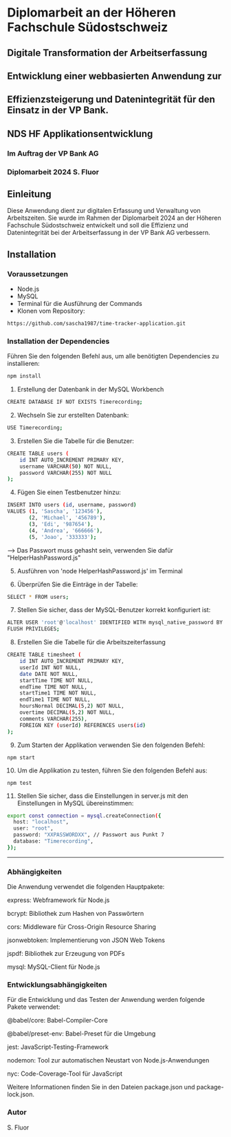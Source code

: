 # Diplomarbeit an der Höheren Fachschule Südostschweiz

## Digitale Transformation der Arbeitserfassung

## Entwicklung einer webbasierten Anwendung zur

## Effizienzsteigerung und Datenintegrität für den Einsatz in der VP Bank.

## NDS HF Applikationsentwicklung

### Im Auftrag der VP Bank AG

### Diplomarbeit 2024 S. Fluor

## Einleitung

Diese Anwendung dient zur digitalen Erfassung und Verwaltung von Arbeitszeiten. Sie wurde im Rahmen der Diplomarbeit 2024 an der Höheren Fachschule Südostschweiz entwickelt und soll die Effizienz und Datenintegrität bei der Arbeitserfassung in der VP Bank AG verbessern.

## Installation

### Voraussetzungen

- Node.js
- MySQL
- Terminal für die Ausführung der Commands
- Klonen vom Repository:

```bash
https://github.com/sascha1987/time-tracker-application.git
```

### Installation der Dependencies

Führen Sie den folgenden Befehl aus, um alle benötigten Dependencies zu installieren:

```bash
npm install
```

1. Erstellung der Datenbank in der MySQL Workbench

```bash
CREATE DATABASE IF NOT EXISTS Timerecording;
```

2. Wechseln Sie zur erstellten Datenbank:

```bash
USE Timerecording;
```

3. Erstellen Sie die Tabelle für die Benutzer:

```bash
CREATE TABLE users (
    id INT AUTO_INCREMENT PRIMARY KEY,
    username VARCHAR(50) NOT NULL,
    password VARCHAR(255) NOT NULL
);
```

4. Fügen Sie einen Testbenutzer hinzu:

```bash
INSERT INTO users (id, username, password)
VALUES (1, 'Sascha', '123456'),
       (2, 'Michael', '456789'),
       (3, 'Edi', '987654'),
       (4, 'Andrea', '666666'),
       (5, 'Joao', '333333');

```

--> Das Passwort muss gehasht sein, verwenden Sie dafür "HelperHashPassword.js"

5. Ausführen von 'node HelperHashPassword.js' im Terminal

6. Überprüfen Sie die Einträge in der Tabelle:

```bash
SELECT * FROM users;
```

7. Stellen Sie sicher, dass der MySQL-Benutzer korrekt konfiguriert ist:

```bash
ALTER USER 'root'@'localhost' IDENTIFIED WITH mysql_native_password BY 'XXPASSWORDXX';
FLUSH PRIVILEGES;
```

8. Erstellen Sie die Tabelle für die Arbeitszeiterfassung

```bash
CREATE TABLE timesheet (
    id INT AUTO_INCREMENT PRIMARY KEY,
    userId INT NOT NULL,
    date DATE NOT NULL,
    startTime TIME NOT NULL,
    endTime TIME NOT NULL,
    startTime1 TIME NOT NULL,
    endTime1 TIME NOT NULL,
    hoursNormal DECIMAL(5,2) NOT NULL,
    overtime DECIMAL(5,2) NOT NULL,
    comments VARCHAR(255),
    FOREIGN KEY (userId) REFERENCES users(id)
);
```

9. Zum Starten der Applikation verwenden Sie den folgenden Befehl:

`npm start`

10. Um die Applikation zu testen, führen Sie den folgenden Befehl aus:

`npm test`

11. Stellen Sie sicher, dass die Einstellungen in server.js mit den Einstellungen in MySQL übereinstimmen:

```bash
export const connection = mysql.createConnection({
  host: "localhost",
  user: "root",
  password: "XXPASSWORDXX", // Passwort aus Punkt 7
  database: "Timerecording",
});
```

---

### Abhängigkeiten

Die Anwendung verwendet die folgenden Hauptpakete:

express: Webframework für Node.js

bcrypt: Bibliothek zum Hashen von Passwörtern

cors: Middleware für Cross-Origin Resource Sharing

jsonwebtoken: Implementierung von JSON Web Tokens

jspdf: Bibliothek zur Erzeugung von PDFs

mysql: MySQL-Client für Node.js

### Entwicklungsabhängigkeiten

Für die Entwicklung und das Testen der Anwendung werden folgende Pakete verwendet:

@babel/core: Babel-Compiler-Core

@babel/preset-env: Babel-Preset für die Umgebung

jest: JavaScript-Testing-Framework

nodemon: Tool zur automatischen Neustart von Node.js-Anwendungen

nyc: Code-Coverage-Tool für JavaScript

Weitere Informationen finden Sie in den Dateien package.json und package-lock.json.

### Autor

S. Fluor
